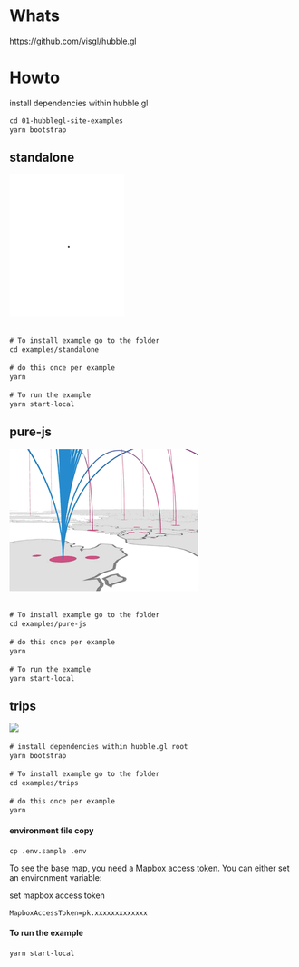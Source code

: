 # Whats

https://github.com/visgl/hubble.gl

# Howto

install dependencies within hubble.gl

```
cd 01-hubblegl-site-examples
yarn bootstrap
```

## standalone

![](./examples/standalone/standalone.gif)

```

# To install example go to the folder
cd examples/standalone

# do this once per example
yarn

# To run the example
yarn start-local
```

## pure-js

![](./examples/pure-js/pure-js.gif)

```

# To install example go to the folder
cd examples/pure-js

# do this once per example
yarn

# To run the example
yarn start-local
```

## trips

![](https://user-images.githubusercontent.com/26909101/92542712-25c01d00-f20f-11ea-9aee-1bc2806685dc.gif)

```
# install dependencies within hubble.gl root
yarn bootstrap

# To install example go to the folder
cd examples/trips

# do this once per example
yarn

```

#### environment file copy

```
cp .env.sample .env
```

To see the base map, you need a [Mapbox access token](https://docs.mapbox.com/help/how-mapbox-works/access-tokens/). You can either set an environment variable:

set mapbox access token

```
MapboxAccessToken=pk.xxxxxxxxxxxxx
```

#### To run the example

```
yarn start-local
```

